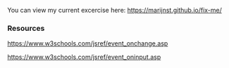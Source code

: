You can view my current excercise here: https://marijnst.github.io/fix-me/

### Resources

https://www.w3schools.com/jsref/event_onchange.asp

https://www.w3schools.com/jsref/event_oninput.asp